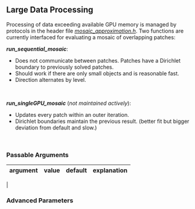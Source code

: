 ## Large Data Processing

Processing of data exceeding available GPU memory is managed by protocols in the header file [*mosaic_approximation.h*](../Source/Protocols/mosaic_approximation.h).
Two functions are currently interfaced for evaluating a mosaic of overlapping patches:

***run_sequential_mosaic***:
- Does not communicate between patches. Patches have a Dirichlet boundary to previously solved patches.
- Should work if there are only small objects and is reasonable fast.
- Direction alternates by level.

<br>

***run_singleGPU_mosaic*** (*not maintained actively*):
- Updates every patch within an outer iteration. 
- Dirichlet boundaries maintain the previous result. (better fit but bigger deviation from default and slow.)

<br>

### Passable Arguments

| argument | value | default | explanation |
|----------|-------|---------|-------------|
|

### Advanced Parameters
